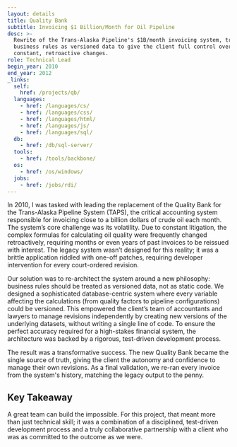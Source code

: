 ```yaml
---
layout: details
title: Quality Bank
subtitle: Invoicing $1 Billion/Month for Oil Pipeline
desc: >-
  Rewrite of the Trans-Alaska Pipeline's $1B/month invoicing system, treating
  business rules as versioned data to give the client full control over
  constant, retroactive changes.
role: Technical Lead
begin_year: 2010
end_year: 2012
_links:
  self:
    href: /projects/qb/
  languages:
    - href: /languages/cs/
    - href: /languages/css/
    - href: /languages/html/
    - href: /languages/js/
    - href: /languages/sql/
  db:
    - href: /db/sql-server/
  tools:
    - href: /tools/backbone/
  os:
    - href: /os/windows/
  jobs:
    - href: /jobs/rdi/
---
```


In 2010, I was tasked with leading the replacement of the Quality Bank for the Trans-Alaska Pipeline System (TAPS), the critical accounting system responsible for invoicing close to a billion dollars of crude oil each month. The system’s core challenge was its volatility. Due to constant litigation, the complex formulas for calculating oil quality were frequently changed retroactively, requiring months or even years of past invoices to be reissued with interest. The legacy system wasn’t designed for this reality; it was a brittle application riddled with one-off patches, requiring developer intervention for every court-ordered revision.

Our solution was to re-architect the system around a new philosophy: business rules should be treated as versioned data, not as static code. We designed a sophisticated database-centric system where every variable affecting the calculations (from quality factors to pipeline configurations) could be versioned. This empowered the client’s team of accountants and lawyers to manage revisions independently by creating new versions of the underlying datasets, without writing a single line of code. To ensure the perfect accuracy required for a high-stakes financial system, the architecture was backed by a rigorous, test-driven development process.

The result was a transformative success. The new Quality Bank became the single source of truth, giving the client the autonomy and confidence to manage their own revisions. As a final validation, we re-ran every invoice from the system's history, matching the legacy output to the penny.

## Key Takeaway

A great team can build the impossible. For this project, that meant more than just technical skill; it was a combination of a disciplined, test-driven development process and a truly collaborative partnership with a client who was as committed to the outcome as we were.
